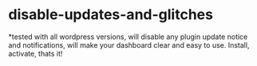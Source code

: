 # disable-updates-and-glitches
*tested with all wordpress versions, will disable any plugin update notice and notifications, will make your dashboard clear and easy to use. Install, activate, thats it!

